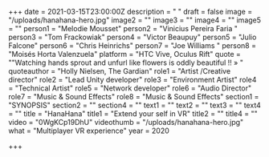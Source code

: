 +++
date = 2021-03-15T23:00:00Z
description = " "
draft = false
image = "/uploads/hanahana-hero.jpg"
image2 = ""
image3 = ""
image4 = ""
image5 = ""
person1 = "Melodie Mousset"
person2 = "Vinicius Pereira Faria "
person3 = "Tom Frackowiak"
person4 = "Victor Beaupuy"
person5 = "Julio Falcone"
person6 = "Chris Heinrichs"
person7 = "Joe Williams "
person8 = "Moisés Horta Valenzuela"
platform = "HTC Vive, Oculus Rift"
quote = "\"Watching hands sprout and unfurl like flowers is oddly beautiful !! » "
quoteauthor = "Holly Nielsen, The Gardian"
role1 = "Artist /Creative director"
role2 = "Lead Unity developer"
role3 = "Environment Artist"
role4 = "Technical Artist"
role5 = "Network developer"
role6 = "Audio Director"
role7 = "Music & Sound Effects"
role8 = "Music & Sound Effects"
section1 = "SYNOPSIS"
section2 = ""
section4 = ""
text1 = ""
text2 = ""
text3 = ""
text4 = ""
title = "HanaHana"
title1 = "Extend your self in VR"
title2 = ""
title4 = ""
video = "0WgKCp19DhU"
videothumb = "/uploads/hanahana-hero.jpg"
what = "Multiplayer VR experience"
year = 2020

+++
